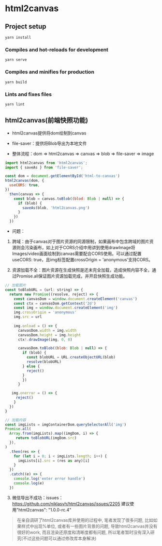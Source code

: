 # html2canvas

## Project setup
```
yarn install
```

### Compiles and hot-reloads for development
```
yarn serve
```

### Compiles and minifies for production
```
yarn build
```

### Lints and fixes files
```
yarn lint
```

## html2canvas(前端快照功能)

- html2canvas提供将dom绘制到canvas

- file-saver：提供将Blob导出为本地文件

- 整体流程：dom => html2canvas => canvas => blob => file-saver => image

```js
import html2canvas from 'html2canvas';
import { saveAs } from 'file-saver';

const dom = document.getElementById('html-to-canvas')
html2canvas(dom, {
  useCORS: true,
})
  then(canvas => {
    const blob = canvas.toBlob((blod: Blob | null) => {
      if (blob) {
        saveAs(blob, 'html2canvas.png')
      }
    })
  })
```

- 问题：

1. 跨域：由于canvas对于图片资源的同源限制，如果画布中包含跨域的图片资源则会污染画布，如上对于CORS介绍中用讲到使用drawImage将Images/video画面绘制到canvas需要配合CORS使用。可以通过配置useCORS: true，且img标签配置crossOrigin = 'anonymous'支持CORS。

2. 资源加载不全：图片资源在生成快照是还未完全加载，造成快照内容不全，通过Promise.all保证图片资源加载完成，并开启快照生成功能。

```js
// 加载图片
const toBlobURL = (url: string) => {
  return new Promise((resolve, reject) => {
    const canvasDom = window.document.createElement('canvas')
    const ctx = canvasDom.getContext('2d')
    const img = window.document.createElement('img')
    img.crossOrigin = 'anonymous'
    img.src = url
    
    img.onload = () => {
      canvasDom.width = img.width
      canvasDom.height = img.height
      ctx!.drawImage(img, 0, 0)

   	  canvasDom.toBlob((blob: Blob | null) => {
        if (blob) {
          const blobURL = URL.createObjectURL(blob)
    	  resolve(blobURL)
    	} else {
          reject()
        }
        })
      }

   img.onerror = () => {
     reject()
    }
  })
}

// 加载内容
const imgLists = imgContainerDom.querySelectorAll('img')
Promise.all(
  Array.from(imgLists).map((imgDom, i) => {
     return toBlobURL(imgDom.src)
  }),
)
  .then(res => {
    for (let i = 0; i < imgLists.length; i++) {
      imgLists[i].src = (res as any)[i]
  	}
  })
  .catch((e) => {
    console.log('enter error handle')
    console.log(e)
  })
```

3. 微信导出不成功：issues：https://github.com/niklasvh/html2canvas/issues/2205 建议使用"html2canvas": "1.0.0-rc.4"

> 在亲自调研了html2canvas库并使用的过程中, 笔者发现了很多问题, 比如如果样式中出现%单位, 或者有一些图片背景的问题, 导致html2canvas并没有很好的work, 而且渲染还原度和清晰度都有问题, 所以笔者暂时没有深入研究(不过这些问题可以通过修改库本身解决)
